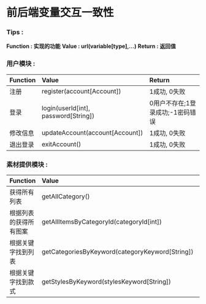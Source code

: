 # 前后端变量交互一致性

### Tips :
**Function : 实现的功能**
**Value : url(variable[type],...)**
**Return : 返回值**

### 用户模块 :

| Function     | Value                              | Return                       |
| :------- | :----------------------------------- | :------------------------------- |
| 注册     | register(account[Account])           | 1成功, 0失败                     |
| 登录     | login(userId[int], password[String]) | 0用户不存在;1登录成功;-1密码错误 |
| 修改信息 | updateAccount(account[Account])      | 1成功, 0失败                     |
| 退出登录 | exitAccount()                        | 1成功, 0失败                     |

### 素材提供模块 :

| Function                                                       | Value                                               | Return         |
| :--------------------------------------------------------- | :-------------------------------------------------- | :------------- |
| 获得所有列表                                               | getAllCategory()                                    | List<category> |
| 根据列表的获得所有图案                                     | getAllItemsByCategoryId(categoryId[int])            | List<Item>     |
| 根据关键字找到列表                                         | getCategoriesByKeyword(categoryKeyword[String])     | List<Category> |
| 根据关键字找到款式                                         | getStylesByKeyword(stylesKeyword[String])           | List<Style>    |
| 根据颜色和款式找到对应的衣服                               | getStyleByColorAndName(color[String], name[String]) | Style          |
| 根据款式ID找到对应颜色的衣服（可用在查询衣服可改变的颜色） | getSameStylesByCategoryId(categoryId[int])            | List<Style>    |
| 根据图案ID找到图案                                         | getItemByItemId(itemId[int])                        | Item           |
| 根据列表ID找到列表                                         | getCategoryByCategoryId(categoryId[int])            | Category       |
| 根据款式ID找到款式                                         | getStyleByStyleId(styleId[int])                     | Style          |

### 用户设计模块 :

| Function                                                         | Value                                                        | Return                              |
| ------------------------------------------------------------ | ------------------------------------------------------------ | ----------------------------------- |
| 获取所有设计                                                 | getAllDesign()                                               | List<Design>                        |
| 获取当前用户的设计                                           | getDesignOfCurrentUser()                                     | List<Design>                        |
| 根据styleId获取设计                                          | getDesignByStyleId(styleId[int])                             | List<Design>                        |
| 根据productId获取设计                                        | getDesignByProductId(productId[int])                         | List<Design>                        |
| 储存用户的一次设计[参考链接](https://www.jianshu.com/p/8ec4deb1579c) | insertDesign(imgFile[MultipartFile], material[String], publich[char], size[String], styleId[int], thought[String]) | 1储存成功, 0储存失败,-1文件上传失败 |
| 更新某条设计                                                 | updateDesign(design[Design])                                 | 1成功, 0失败                        |
| 删除某条设计                                                 | deleteDesign(productId[int])                                 | 1成功, 0失败                        |

### 用户交流模块 :

| Function                  | Value                                  | Return         |
| --------------------- | -------------------------------------- | -------------- |
| 获取当前用户的评论    | getCommentsOfCurrentUser()             | List<Comments> |
| 根据productId获取评论 | getCommentsByProductId(productId[int]) | List<Comments> |
| 当前用户发表评论      | insertComments(comments[Comments])     | 1成功, 0失败   |


